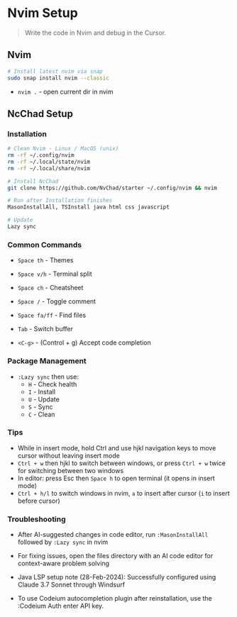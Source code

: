 # Nvim Setup

> Write the code in Nvim and debug in the Cursor.

## Nvim


```bash
# Install latest nvim via snap
sudo snap install nvim --classic
```

- `nvim .` - open current dir in nvim

## NcChad Setup

<!-- Section Separator -->

### Installation

```bash
# Clean Nvim - Linux / MacOS (unix)
rm -rf ~/.config/nvim
rm -rf ~/.local/state/nvim
rm -rf ~/.local/share/nvim

# Install NcChad
git clone https://github.com/NvChad/starter ~/.config/nvim && nvim

# Run after Installation finishes
MasonInstallAll, TSInstall java html css javascript

# Update
Lazy sync
```

### Common Commands

- `Space th` - Themes
- `Space v/h` - Terminal split
- `Space ch` - Cheatsheet
- `Space /` - Toggle comment
- `Space fa/ff` - Find files
- `Tab` - Switch buffer

- `<C-g>` - (Control + g) Accept code completion

### Package Management

- `:Lazy sync` then use:
  - `H` - Check health
  - `I` - Install
  - `U` - Update
  - `S` - Sync
  - `C` - Clean

### Tips

- While in insert mode, hold Ctrl and use hjkl navigation keys to move cursor without leaving insert mode
- `Ctrl + w` then hjkl to switch between windows, or press `Ctrl + w` twice for switching between two windows
- In editor: press Esc then `Space h` to open terminal (it opens in insert mode)
- `Ctrl + h/l` to switch windows in nvim, `a` to insert after cursor (`i` to insert before cursor)

### Troubleshooting

- After AI-suggested changes in code editor, run `:MasonInstallAll` followed by `:Lazy sync` in nvim
- For fixing issues, open the files directory with an AI code editor for context-aware problem solving
- Java LSP setup note (28-Feb-2024): Successfully configured using Claude 3.7 Sonnet through Windsurf

- To use Codeium autocompletion plugin after reinstallation, use the :Codeium Auth enter API key.
